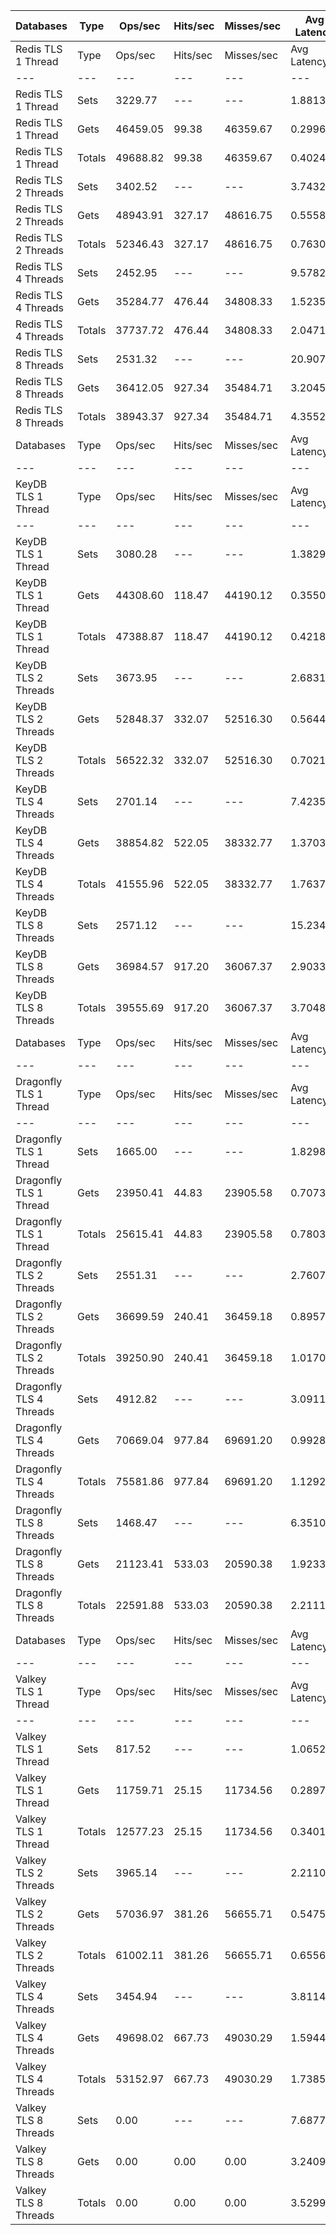 | Databases | Type | Ops/sec | Hits/sec | Misses/sec | Avg Latency | p50 Latency | p99 Latency | p99.9 Latency | KB/sec |
| --- | --- | --- | --- | --- | --- | --- | --- | --- | --- |
| Redis TLS 1 Thread | Type | Ops/sec | Hits/sec | Misses/sec | Avg Latency | p50 Latency | p99 Latency | p99.9 Latency | KB/sec |
| --- | --- | --- | --- | --- | --- | --- | --- | --- | --- |
Redis TLS 1 Thread | Sets | 3229.77 | --- | --- | 1.88132 | 0.28700 | 28.28700 | 30.97500 | 151.36 |
Redis TLS 1 Thread | Gets | 46459.05 | 99.38 | 46359.67 | 0.29961 | 0.27100 | 0.50300 | 0.67100 | 1724.27 |
Redis TLS 1 Thread | Totals | 49688.82 | 99.38 | 46359.67 | 0.40242 | 0.27900 | 0.56700 | 27.77500 | 1875.63 |
Redis TLS 2 Threads | Sets | 3402.52 | --- | --- | 3.74322 | 0.52700 | 59.39100 | 63.74300 | 159.45 |
Redis TLS 2 Threads | Gets | 48943.91 | 327.17 | 48616.75 | 0.55585 | 0.51900 | 0.91100 | 4.01500 | 1817.50 |
Redis TLS 2 Threads | Totals | 52346.43 | 327.17 | 48616.75 | 0.76303 | 0.51900 | 0.98300 | 54.52700 | 1976.95 |
Redis TLS 4 Threads | Sets | 2452.95 | --- | --- | 9.57828 | 1.51900 | 155.64700 | 165.88700 | 114.97 |
Redis TLS 4 Threads | Gets | 35284.77 | 476.44 | 34808.33 | 1.52359 | 1.48700 | 2.84700 | 4.51100 | 1311.49 |
Redis TLS 4 Threads | Totals | 37737.72 | 476.44 | 34808.33 | 2.04714 | 1.48700 | 2.99100 | 147.45500 | 1426.45 |
Redis TLS 8 Threads | Sets | 2531.32 | --- | --- | 20.90757 | 3.21500 | 323.58300 | 344.06300 | 118.63 |
Redis TLS 8 Threads | Gets | 36412.05 | 927.34 | 35484.71 | 3.20455 | 3.18300 | 5.53500 | 6.59100 | 1355.51 |
Redis TLS 8 Threads | Totals | 38943.37 | 927.34 | 35484.71 | 4.35525 | 3.18300 | 6.33500 | 294.91100 | 1474.14 |
| Databases | Type | Ops/sec | Hits/sec | Misses/sec | Avg Latency | p50 Latency | p99 Latency | p99.9 Latency | KB/sec |
| --- | --- | --- | --- | --- | --- | --- | --- | --- | --- |
| KeyDB TLS 1 Thread | Type | Ops/sec | Hits/sec | Misses/sec | Avg Latency | p50 Latency | p99 Latency | p99.9 Latency | KB/sec |
| --- | --- | --- | --- | --- | --- | --- | --- | --- | --- |
KeyDB TLS 1 Thread | Sets | 3080.28 | --- | --- | 1.38291 | 0.37500 | 22.91100 | 28.92700 | 144.35 |
KeyDB TLS 1 Thread | Gets | 44308.60 | 118.47 | 44190.12 | 0.35507 | 0.37500 | 0.59900 | 3.56700 | 1644.58 |
KeyDB TLS 1 Thread | Totals | 47388.87 | 118.47 | 44190.12 | 0.42188 | 0.37500 | 0.62300 | 21.37500 | 1788.93 |
KeyDB TLS 2 Threads | Sets | 3673.95 | --- | --- | 2.68315 | 0.47100 | 44.54300 | 49.40700 | 172.18 |
KeyDB TLS 2 Threads | Gets | 52848.37 | 332.07 | 52516.30 | 0.56444 | 0.46300 | 1.02300 | 1.78300 | 1962.38 |
KeyDB TLS 2 Threads | Totals | 56522.32 | 332.07 | 52516.30 | 0.70216 | 0.46300 | 1.07100 | 39.93500 | 2134.56 |
KeyDB TLS 4 Threads | Sets | 2701.14 | --- | --- | 7.42357 | 1.37500 | 118.78300 | 130.55900 | 126.60 |
KeyDB TLS 4 Threads | Gets | 38854.82 | 522.05 | 38332.77 | 1.37032 | 1.35100 | 2.81500 | 2.99100 | 1444.17 |
KeyDB TLS 4 Threads | Totals | 41555.96 | 522.05 | 38332.77 | 1.76378 | 1.35100 | 2.86300 | 105.98300 | 1570.77 |
KeyDB TLS 8 Threads | Sets | 2571.12 | --- | --- | 15.23491 | 2.99100 | 237.56700 | 262.14300 | 120.50 |
KeyDB TLS 8 Threads | Gets | 36984.57 | 917.20 | 36067.37 | 2.90330 | 2.89500 | 5.88700 | 7.19900 | 1376.70 |
KeyDB TLS 8 Threads | Totals | 39555.69 | 917.20 | 36067.37 | 3.70485 | 2.89500 | 5.98300 | 218.11100 | 1497.20 |
| Databases | Type | Ops/sec | Hits/sec | Misses/sec | Avg Latency | p50 Latency | p99 Latency | p99.9 Latency | KB/sec |
| --- | --- | --- | --- | --- | --- | --- | --- | --- | --- |
| Dragonfly TLS 1 Thread | Type | Ops/sec | Hits/sec | Misses/sec | Avg Latency | p50 Latency | p99 Latency | p99.9 Latency | KB/sec |
| --- | --- | --- | --- | --- | --- | --- | --- | --- | --- |
Dragonfly TLS 1 Thread | Sets | 1665.00 | --- | --- | 1.82988 | 0.73500 | 25.21500 | 29.69500 | 78.03 |
Dragonfly TLS 1 Thread | Gets | 23950.41 | 44.83 | 23905.58 | 0.70739 | 0.75900 | 1.79100 | 2.30300 | 888.86 |
Dragonfly TLS 1 Thread | Totals | 25615.41 | 44.83 | 23905.58 | 0.78035 | 0.75900 | 1.98300 | 23.80700 | 966.89 |
Dragonfly TLS 2 Threads | Sets | 2551.31 | --- | --- | 2.76078 | 0.90300 | 40.70300 | 45.31100 | 119.56 |
Dragonfly TLS 2 Threads | Gets | 36699.59 | 240.41 | 36459.18 | 0.89578 | 0.80700 | 2.84700 | 4.03100 | 1362.79 |
Dragonfly TLS 2 Threads | Totals | 39250.90 | 240.41 | 36459.18 | 1.01701 | 0.81500 | 3.26300 | 39.93500 | 1482.35 |
Dragonfly TLS 4 Threads | Sets | 4912.82 | --- | --- | 3.09113 | 1.07100 | 52.22300 | 66.04700 | 230.26 |
Dragonfly TLS 4 Threads | Gets | 70669.04 | 977.84 | 69691.20 | 0.99289 | 1.00700 | 2.99100 | 8.95900 | 2626.79 |
Dragonfly TLS 4 Threads | Totals | 75581.86 | 977.84 | 69691.20 | 1.12928 | 1.01500 | 4.28700 | 45.56700 | 2857.04 |
Dragonfly TLS 8 Threads | Sets | 1468.47 | --- | --- | 6.35103 | 1.87100 | 110.59100 | 141.31100 | 68.82 |
Dragonfly TLS 8 Threads | Gets | 21123.41 | 533.03 | 20590.38 | 1.92336 | 1.75900 | 5.95100 | 9.34300 | 786.33 |
Dragonfly TLS 8 Threads | Totals | 22591.88 | 533.03 | 20590.38 | 2.21116 | 1.75900 | 7.16700 | 101.37500 | 855.16 |
| Databases | Type | Ops/sec | Hits/sec | Misses/sec | Avg Latency | p50 Latency | p99 Latency | p99.9 Latency | KB/sec |
| --- | --- | --- | --- | --- | --- | --- | --- | --- | --- |
| Valkey TLS 1 Thread | Type | Ops/sec | Hits/sec | Misses/sec | Avg Latency | p50 Latency | p99 Latency | p99.9 Latency | KB/sec |
| --- | --- | --- | --- | --- | --- | --- | --- | --- | --- |
Valkey TLS 1 Thread | Sets | 817.52 | --- | --- | 1.06520 | 0.27900 | 16.89500 | 18.55900 | 38.31 |
Valkey TLS 1 Thread | Gets | 11759.71 | 25.15 | 11734.56 | 0.28975 | 0.27900 | 0.44700 | 0.53500 | 436.45 |
Valkey TLS 1 Thread | Totals | 12577.23 | 25.15 | 11734.56 | 0.34016 | 0.27900 | 0.47100 | 16.12700 | 474.76 |
Valkey TLS 2 Threads | Sets | 3965.14 | --- | --- | 2.21109 | 0.52700 | 37.63100 | 39.16700 | 185.82 |
Valkey TLS 2 Threads | Gets | 57036.97 | 381.26 | 56655.71 | 0.54756 | 0.51900 | 0.84700 | 0.99900 | 2118.03 |
Valkey TLS 2 Threads | Totals | 61002.11 | 381.26 | 56655.71 | 0.65569 | 0.52700 | 0.88700 | 34.81500 | 2303.85 |
Valkey TLS 4 Threads | Sets | 3454.94 | --- | --- | 3.81143 | 1.49500 | 61.69500 | 71.16700 | 161.93 |
Valkey TLS 4 Threads | Gets | 49698.02 | 667.73 | 49030.29 | 1.59448 | 1.49500 | 2.91100 | 4.22300 | 1847.19 |
Valkey TLS 4 Threads | Totals | 53152.97 | 667.73 | 49030.29 | 1.73858 | 1.49500 | 3.03900 | 55.03900 | 2009.12 |
Valkey TLS 8 Threads | Sets | 0.00 | --- | --- | 7.68774 | 3.16700 | 117.75900 | 139.26300 | 0.00 |
Valkey TLS 8 Threads | Gets | 0.00 | 0.00 | 0.00 | 3.24095 | 3.15100 | 6.01500 | 7.80700 | 0.00 |
Valkey TLS 8 Threads | Totals | 0.00 | 0.00 | 0.00 | 3.52999 | 3.15100 | 6.30300 | 106.49500 | 0.00 |
